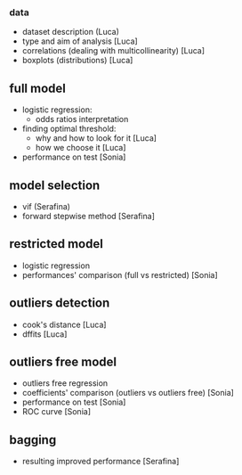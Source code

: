 ### data
- dataset description (Luca)
- type and aim of analysis [Luca]
- correlations (dealing with multicollinearity) [Luca]
- boxplots (distributions) [Luca]

## full model 
- logistic regression:
    - odds ratios interpretation
- finding optimal threshold: 
    - why and how to look for it [Luca]
    - how we choose it [Luca]
- performance on test [Sonia]

## model selection
- vif (Serafina)
- forward stepwise method [Serafina]

## restricted model
- logistic regression
- performances' comparison (full vs restricted) [Sonia]

## outliers detection
- cook's distance [Luca]
- dffits [Luca]

## outliers free model
- outliers free regression
- coefficients' comparison (outliers vs outliers free) [Sonia]
- performance on test [Sonia]
- ROC curve [Sonia]

## bagging 
- resulting improved performance [Serafina]


